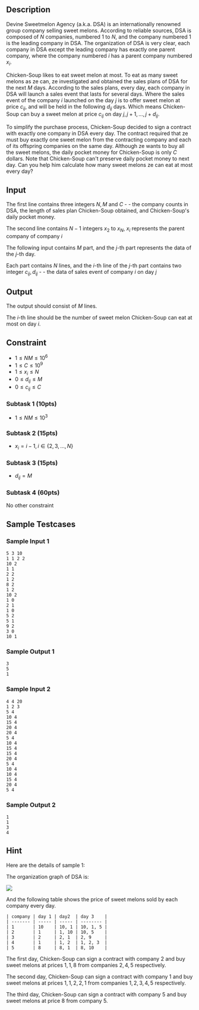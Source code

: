 ## Description

Devine Sweetmelon Agency (a.k.a. DSA) is an internationally renowned group company selling sweet melons. According to reliable sources, DSA is composed of $N$ companies, numbered $1$ to $N$, and the company numbered $1$ is the leading company in DSA. The organization of DSA is very clear, each company in DSA except the leading company has exactly one parent company, where the company numbered $i$ has a parent company numbered $x_i$.

Chicken-Soup likes to eat sweet melon at most. To eat as many sweet melons as ze can, ze investigated and obtained the sales plans of DSA for the next $M$ days. According to the sales plans, every day, each company in DSA will launch a sales event that lasts for several days. Where the sales event of the company $i$ launched on the day $j$ is to offer sweet melon at price $c_{ij}$, and will be held in the following $d_{ij}$ days. Which means Chicken-Soup can buy a sweet melon at price $c_{ij}$ on day $j, j + 1, \dots, j + d_{ij}$.

To simplify the purchase process, Chicken-Soup decided to sign a contract with exactly one company in DSA every day. The contract required that ze must buy exactly one sweet melon from the contracting company and each of its offspring companies on the same day. Although ze wants to buy all the sweet melons, the daily pocket money for Chicken-Soup is only $C$ dollars. Note that Chicken-Soup can't preserve daily pocket money to next day. Can you help him calculate how many sweet melons ze can eat at most every day?

## Input

The first line contains three integers $N, M$ and $C$ - - the company counts in DSA, the length of sales plan Chicken-Soup obtained, and Chicken-Soup's daily pocket money.

The second line contains $N-1$ integers $x_2$ to $x_N$, $x_i$ represents the parent company of company $i$

The following input contains $M$ part, and the $j$-th part represents the data of the $j$-th day.

Each part contains $N$ lines, and the $i$-th line of the $j$-th part contains two integer $c_{ij}, d_{ij}$ - - the data of sales event of company $i$ on day $j$

## Output

The output should consist of $M$ lines.

The $i$-th line should be the number of sweet melon Chicken-Soup can eat at most on day $i$.

## Constraint

- $1 \le NM \le 10^6$
- $1 \le C \le 10^9$
- $1 \le x_i \le N$
- $0 \le d_{ij} \le M$
- $0 \le c_{ij} \le C$

### Subtask 1 (10pts)

- $1\le NM \le 10^3$

### Subtask 2 (15pts)

- $x_i = i - 1, i \in \lbrace 2, 3, \dots, N\rbrace$

### Subtask 3 (15pts)

- $d_{ij} = M$

### Subtask 4 (60pts)

No other constraint

## Sample Testcases

### Sample Input 1

```
5 3 10
1 1 2 2
10 2
1 1
2 2
1 2
8 2
1 2
10 2
1 0
2 1
1 0
5 2
5 1
9 2
3 0
10 1
```

### Sample Output 1

```
3
5
1
```

### Sample Input 2

```
4 4 20
1 2 3
5 4
10 4
15 4
20 4
20 4
5 4
10 4
15 4
15 4
20 4
5 4
10 4
10 4
15 4
20 4
5 4
```

### Sample Output 2
```
1
1
3
4
```

## Hint

Here are the details of sample 1:

The organization graph of DSA is:

![](https://i.imgur.com/iwjpKgn.png)

And the following table shows the price of sweet melons sold by each company every day.

```
| company | day 1 | day2  | day 3    |
| ------- | ----- | ----- | -------- |
| 1       | 10    | 10, 1 | 10, 1, 5 |
| 2       | 1     | 1, 10 | 10, 5    |
| 3       | 2     | 2, 1  | 2, 9     |
| 4       | 1     | 1, 2  | 1, 2, 3  |
| 5       | 8     | 8, 1  | 8, 10    |
```

The first day, Chicken-Soup can sign a contract with company $2$ and buy sweet melons at prices $1, 1, 8$ from companies $2, 4, 5$ respectively.

The second day, Chicken-Soup can sign a contract with company $1$ and buy sweet melons at prices $1, 1, 2, 2, 1$ from companies $1, 2, 3, 4, 5$ respectively.

The third day, Chicken-Soup can sign a contract with company $5$ and buy sweet melons at price $8$ from company $5$.
